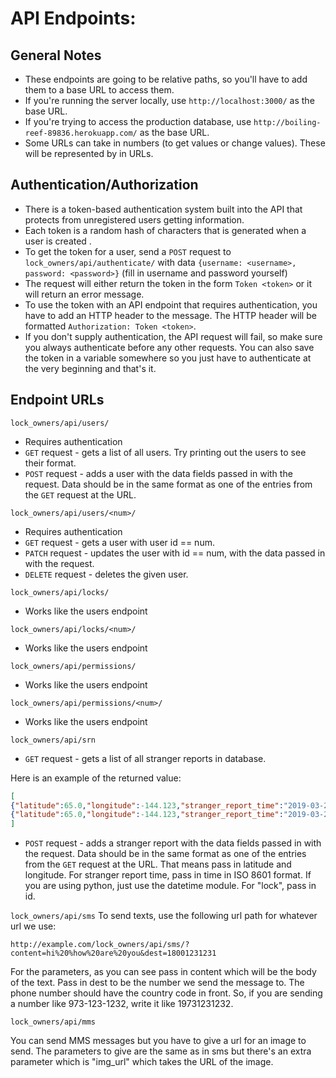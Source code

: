 # API Endpoints:
## General Notes
+ These endpoints are going to be relative paths, so you'll have to add them to a base URL to access them.
+ If you're running the server locally, use `http://localhost:3000/` as the base URL.
+ If you're trying to access the production database, use `http://boiling-reef-89836.herokuapp.com/` as the base URL.
+ Some URLs can take in numbers (to get values or change values). These will be represented by <num> in URLs.

## Authentication/Authorization
+ There is a token-based authentication system built into the API that protects from unregistered users getting information.
+ Each token is a random hash of characters that is generated when a user is created   .
+ To get the token for a user, send a `POST` request to `lock_owners/api/authenticate/` with data `{username: <username>, password: <password>}` (fill in username and password yourself)
+ The request will either return the token in the form `Token <token>` or it will return an error message.
+ To use the token with an API endpoint that requires authentication, you have to add an HTTP header to the message. 
The HTTP header will be formatted `Authorization: Token <token>`.
+ If you don't supply authentication, the API request will fail, so make sure you always authenticate before any other requests. You can also save the token in a variable somewhere so you just have to authenticate at the very beginning and that's it.


## Endpoint URLs
`lock_owners/api/users/`
+ Requires authentication
+ `GET` request - gets a list of all users. Try printing out the users to see their format.
+ `POST` request - adds a user with the data fields passed in with the request. Data should be in the same format as one of the entries from the `GET` request at the URL.
  
`lock_owners/api/users/<num>/`
+ Requires authentication
+ `GET` request - gets a user with user id == num.
+ `PATCH` request - updates the user with id == num, with the data passed in with the request.
+ `DELETE` request - deletes the given user.

  
`lock_owners/api/locks/`
+ Works like the users endpoint
  
  
`lock_owners/api/locks/<num>/`
+ Works like the users endpoint

`lock_owners/api/permissions/`
+ Works like the users endpoint
  
  
`lock_owners/api/permissions/<num>/`
+ Works like the users endpoint

`lock_owners/api/srn`
+ `GET` request - gets a list of all stranger reports in database. 

Here is an example of the returned value: 

``` json
[
{"latitude":65.0,"longitude":-144.123,"stranger_report_time":"2019-03-20T16:42:37Z","lock":1},
{"latitude":65.0,"longitude":-144.123,"stranger_report_time":"2019-03-20T16:42:37Z","lock":1}
] 
```

+ `POST` request - adds a stranger report with the data fields passed in with the request. Data should be in the same format as one of the entries from the `GET` request at the URL.
That means pass in latitude and longitude. For stranger report time, pass in time in ISO 8601 format. If you are using python,
just use the datetime module. For "lock", pass in id.
  

`lock_owners/api/sms`
To send texts, use the following url path for whatever url we use:

```
http://example.com/lock_owners/api/sms/?content=hi%20%how%20are%20you&dest=18001231231
```

For the parameters, as you can see pass in content which will be the body of the text. Pass in dest to be the
number we send the message to. The phone number should have the country code in front. So, if you are sending
a number like 973-123-1232, write it like 19731231232.

`lock_owners/api/mms`

You can send MMS messages but you have to give a url for an image to send. The parameters to give are the same as in sms but there's an extra parameter which is "img_url" which takes the URL of the image. 
